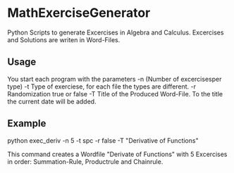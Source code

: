 # MathExerciseGenerator
Python Scripts to generate Excercises in Algebra and Calculus. Excercises and Solutions are writen in Word-Files.
## Usage

You start each program with the parameters 
  -n (Number of excercisesper type) 
  -t Type of exerciese, for each file the types are different.
  -r Randomization  true or false
  -T Title of the Produced Word-File. To the title the current date will be added.
  
 ## Example
 
 python exec_deriv -n 5 -t spc -r false -T "Derivative of Functions"
 
 This command creates a Wordfile "Derivate of Functions" with 5 Excercises in order: Summation-Rule, Productrule and Chainrule.
 
